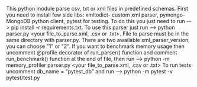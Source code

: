 This python module parse csv, txt or xml files in predefined schemas.
First you need to install few side libs: xmltodict- custom xml parser,
pymongo- MongoDB python client, pytest for testing.
To do this you just need to run --> pip install -r requirements.txt.
To use this parser just run --> python parser.py <your file_to_parse.xml, .csv or .txt>. 
File to parse must be in the same directory with parser.py.
There are two awailable xml_parser_version, you can choose "1" or "2".
If you want to benchmark memory usage then uncomment @profile decorator 
of run_parser() function and comment run_benchmark() function at the end of file,
then run -->
python -m memory_profiler parser.py <your file_to_parse.xml, .csv or .txt>
To run tests uncomment db_name = "pytest_db" and run --> 
python -m pytest -v pytest/test.py
